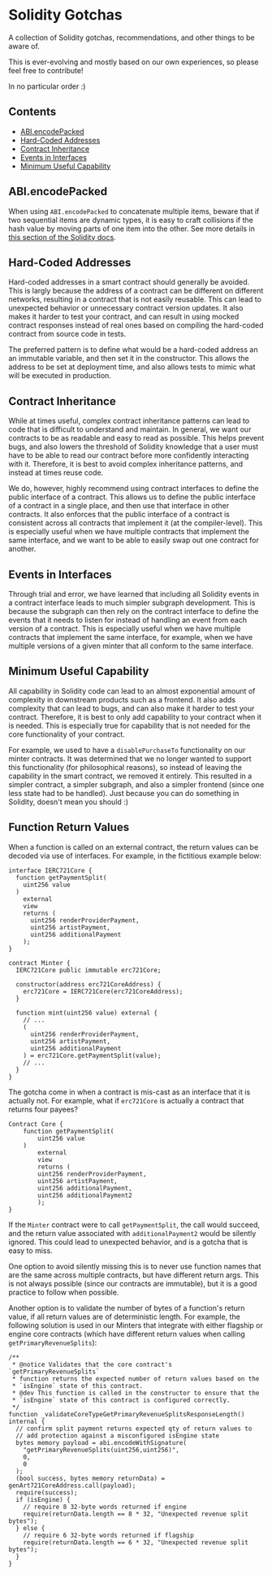 # Solidity Gotchas

A collection of Solidity gotchas, recommendations, and other things to be aware of.

This is ever-evolving and mostly based on our own experiences, so please feel free to contribute!

In no particular order :)

## Contents

- [ABI.encodePacked](#abiencodepacked)
- [Hard-Coded Addresses](#hard-coded-addresses)
- [Contract Inheritance](#contract-inheritance)
- [Events in Interfaces](#events-in-interfaces)
- [Minimum Useful Capability](#minimum-useful-capability)

## ABI.encodePacked

When using `ABI.encodePacked` to concatenate multiple items, beware that if two sequential items are dynamic types, it is easy to craft collisions if the hash value by moving parts of one item into the other. See more details in [this section of the Solidity docs](https://docs.soliditylang.org/en/v0.8.19/abi-spec.html?highlight=abi.encodePacked#non-standard-packed-mode).

## Hard-Coded Addresses

Hard-coded addresses in a smart contract should generally be avoided. This is largly because the address of a contract can be different on different networks, resulting in a contract that is not easily reusable. This can lead to unexpected behavior or unnecessary contract version updates. It also makes it harder to test your contract, and can result in using mocked contract responses instead of real ones based on compiling the hard-coded contract from source code in tests.

The preferred pattern is to define what would be a hard-coded address an an immutable variable, and then set it in the constructor. This allows the address to be set at deployment time, and also allows tests to mimic what will be executed in production.

## Contract Inheritance

While at times useful, complex contract inheritance patterns can lead to code that is difficult to understand and maintain. In general, we want our contracts to be as readable and easy to read as possible. This helps prevent bugs, and also lowers the threshold of Solidity knowledge that a user must have to be able to read our contract before more confidently interacting with it. Therefore, it is best to avoid complex inheritance patterns, and instead at times reuse code.

We do, however, highly recommend using contract interfaces to define the public interface of a contract. This allows us to define the public interface of a contract in a single place, and then use that interface in other contracts. It also enforces that the public interface of a contract is consistent across all contracts that implement it (at the compiler-level). This is especially useful when we have multiple contracts that implement the same interface, and we want to be able to easily swap out one contract for another.

## Events in Interfaces

Through trial and error, we have learned that including all Solidity events in a contract interface leads to much simpler subgraph development. This is because the subgraph can then rely on the contract interface to define the events that it needs to listen for instead of handling an event from each version of a contract. This is especially useful when we have multiple contracts that implement the same interface, for example, when we have multiple versions of a given minter that all conform to the same interface.

## Minimum Useful Capability

All capability in Solidity code can lead to an almost exponential amount of complexity in downstream products such as a frontend. It also adds complexity that can lead to bugs, and can also make it harder to test your contract. Therefore, it is best to only add capability to your contract when it is needed. This is especially true for capability that is not needed for the core functionality of your contract.

For example, we used to have a `disablePurchaseTo` functionality on our minter contracts. It was determined that we no longer wanted to support this functionality (for philosophical reasons), so instead of leaving the capability in the smart contract, we removed it entirely. This resulted in a simpler contract, a simpler subgraph, and also a simpler frontend (since one less state had to be handled). Just because you can do something in Solidity, doesn't mean you should :)

## Function Return Values

When a function is called on an external contract, the return values can be decoded via use of interfaces. For example, in the fictitious example below:

```solidity
interface IERC721Core {
  function getPaymentSplit(
    uint256 value
  )
    external
    view
    returns (
      uint256 renderProviderPayment,
      uint256 artistPayment,
      uint256 additionalPayment
    );
}

contract Minter {
  IERC721Core public immutable erc721Core;

  constructor(address erc721CoreAddress) {
    erc721Core = IERC721Core(erc721CoreAddress);
  }

  function mint(uint256 value) external {
    // ...
    (
      uint256 renderProviderPayment,
      uint256 artistPayment,
      uint256 additionalPayment
    ) = erc721Core.getPaymentSplit(value);
    // ...
  }
}
```

The gotcha come in when a contract is mis-cast as an interface that it is actually not. For example, what if `erc721Core` is actually a contract that returns four payees?

```solidity
Contract Core {
    function getPaymentSplit(
        uint256 value
    )
        external
        view
        returns (
        uint256 renderProviderPayment,
        uint256 artistPayment,
        uint256 additionalPayment,
        uint256 additionalPayment2
        );
}
```

If the `Minter` contract were to call `getPaymentSplit`, the call would succeed, and the return value associated with `additionalPayment2` would be silently ignored. This could lead to unexpected behavior, and is a gotcha that is easy to miss.

One option to avoid silently missing this is to never use function names that are the same across multiple contracts, but have different return args. This is not always possible (since our contracts are immutable), but it is a good practice to follow when possible.

Another option is to validate the number of bytes of a function's return value, if all return values are of deterministic length. For example, the following solution is used in our Minters that integrate with either flagship or engine core contracts (which have different return values when calling `getPrimaryRevenueSplits`):

```solidity
/**
 * @notice Validates that the core contract's `getPrimaryRevenueSplits`
 * function returns the expected number of return values based on the
 * `isEngine` state of this contract.
 * @dev This function is called in the constructor to ensure that the
 * `isEngine` state of this contract is configured correctly.
 */
function _validateCoreTypeGetPrimaryRevenueSplitsResponseLength() internal {
  // confirm split payment returns expected qty of return values to
  // add protection against a misconfigured isEngine state
  bytes memory payload = abi.encodeWithSignature(
    "getPrimaryRevenueSplits(uint256,uint256)",
    0,
    0
  );
  (bool success, bytes memory returnData) = genArt721CoreAddress.call(payload);
  require(success);
  if (isEngine) {
    // require 8 32-byte words returned if engine
    require(returnData.length == 8 * 32, "Unexpected revenue split bytes");
  } else {
    // require 6 32-byte words returned if flagship
    require(returnData.length == 6 * 32, "Unexpected revenue split bytes");
  }
}
```
